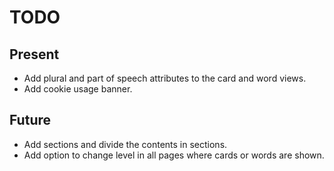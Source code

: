 # TODO

## Present

* Add plural and part of speech attributes to the card and word views.
* Add cookie usage banner.

## Future

* Add sections and divide the contents in sections.
* Add option to change level in all pages where cards or words are shown.
